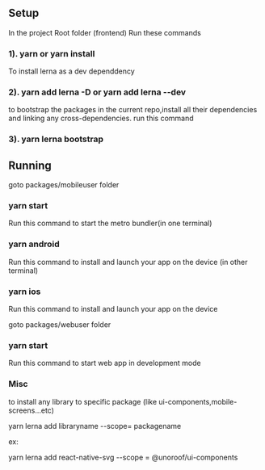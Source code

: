 ## Setup

In the project Root folder (frontend)
Run these commands

###  1). yarn or yarn install

To install lerna as a dev dependdency

### 2). yarn add lerna -D or yarn add lerna --dev

to bootstrap the packages in the current repo,install all their dependencies and linking any cross-dependencies.
run this command 

### 3). yarn lerna bootstrap

## Running


goto packages/mobileuser folder

### yarn start

Run this command to start the metro bundler(in one terminal)

### yarn android

Run this command to install and launch your app on the device (in other terminal)



### yarn ios

Run this command to install and launch your app on the device

goto packages/webuser folder

### yarn start

Run this command to start web app in development mode

### Misc

 to install any library  to specific package (like ui-components,mobile-screens...etc)
 
 yarn lerna add libraryname --scope= packagename
 
 ex:
 
 yarn lerna add react-native-svg --scope = @unoroof/ui-components


